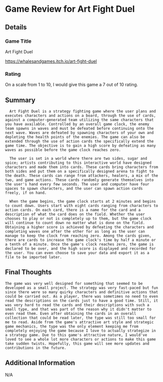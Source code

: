 # Game Review for Art Fight Duel

## Details

### Game Title

Art Fight Duel

https://whalesandgames.itch.io/art-fight-duel

### Rating

On a scale from 1 to 10, I would give this game a 7 out of 10 rating.

## Summary

	  Art Fight Duel is a strategy fighting game where the user plans and executes characters and actions on a board, through the use of cards, against a computer-generated team utilizing the same characters that you have available. Controlled by an overall game clock, the enemy team spawns in waves and must be defeated before continuing onto the next wave. Waves are defeated by spawning characters of your own and depleting the health points of the enemies. The game can also be extended through the use of action cards the specifically extend the game time. The objective is to gain a high score by defeating as many waves as possible before the game clock reaches zero.

	  The user is set in a world where there are two sides, sugar and spice; artists contributing to this interactive world have designed characters and made them into cards. These cards bring characters from both sides and put them on a specifically designed arena to fight to the death. These cards can range from attackers, healers, a mix of the two, and game actions. These cards randomly generate themselves into the user's hand every few seconds. The user and computer have four spaces to spawn characters, and the user can spawn action cards freely, if on hand.

	  When the game begins, the game clock starts at 2 minutes and begins to count down. Users start with eight cards ranging from characters to action cards. On each card, there is a name for the card and a description of what the card does on the field. Whether the user chooses to play or not is completely up to them, but the game clock will continue to count down no matter what is done on the field. Obtaining a higher score is achieved by defeating the characters and completing waves one after the other for as long as the user can manage to keep the clock from reaching zero. Among the cards given, there are cards to increase the game clock's time by half a minute or a tenth of a minute. Once the game's clock reaches zero, the game is declared to be over, and the high score is displayed and recorded for the user. You can even choose to save your data and export it as a file to be imported later.

## Final Thoughts

    The game was very well designed for something that seemed to be developed as a small project. The strategy was very fast-paced but fun since there were so many quirky characters and definitive actions that could be carried out. As a player, there was sometimes no need to even read the descriptions on the cards just to have a good time. Still, it was very hard to read the cards and their descriptions with such a small type, and that was part of the reason why it didn't matter to even read them. Even after obtaining the cards in an overall collection that could be read later, the type was still too small for me to read. Aside from the game's attractive art style and strategic game mechanics, the type was the only element keeping me from completely enjoying the game because I love to actually strategize in a strategy game. Due to this game's attractive nature, I would've loved to see a whole lot more characters or actions to make this game take sudden twists. Hopefully, this game will see more updates and contributions in the future.

## Additional Information

N/A
